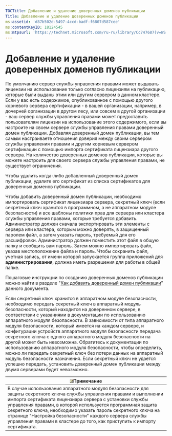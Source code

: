 ```yaml
---
TOCTitle: Добавление и удаление доверенных доменов публикации
Title: Добавление и удаление доверенных доменов публикации
ms:assetid: 'd87b502d-5497-4ccd-badf-f6807d587cee'
ms:contentKeyID: 18124545
ms:mtpsurl: 'https://technet.microsoft.com/ru-ru/library/Cc747687(v=WS.10)'
---
```


Добавление и удаление доверенных доменов публикации
===================================================

По умолчанию сервер службы управления правами может выдавать лицензии на использование только согласно лицензиям на публикацию, которые были выданы этим или другим сервером в данном кластере. Если у вас есть содержимое, опубликованное с помощью другого корневого сервера сертификации - в вашей организации, например, в дочерней организации в другом лесу, или совсем в другой организации - ваш сервер службы управления правами может предоставить пользователям лицензии на использование этого содержимого, если вы настроите на своем сервере службы управления правами доверенный домен публикации. Добавляя доверенный домен публикации, вы тем самым настраиваете отношения доверия между своим сервером службы управления правами и другим корневым сервером сертификации с помощью импорта сертификата лицензиара другого сервера. На количество доверенных доменов публикации, которые вы можете настроить для своего сервера службы управления правами, не существует ограничения.

Чтобы удалить когда-либо добавленный доверенный домен публикации, удалите его сертификат из списка сертификатов для доверенных доменов публикации.

Чтобы добавить доверенный домен публикации, необходимо импортировать сертификат лицензиара сервера, секретный ключ (если секретный ключ хранится в программном, а не аппаратном модуле безопасности) и все шаблоны политики прав для сервера или кластера службы управления правами, которые требуется добавить. Администратор должен сначала экспортировать эти элементы с сервера или кластера, которым можно доверять, в защищенный паролем файл, а затем указать пароль, требуемый для его расшифровки. Администратор должен поместить этот файл в общую папку и сообщить вам пароль. Затем можно импортировать файл, указав местоположение файла и пароль. Чтобы сохранить файл, учетная запись, от имени которой запускается группа приложений для **администрирования**, должна иметь разрешения для работы в общей папке.

Пошаговые инструкции по созданию доверенных доменов публикации можно найти в разделе "[Как добавить доверенный домен публикации](https://technet.microsoft.com/731416d8-ddf4-4d4a-9f1a-bbd1ea48fe3c)" данного документа.

Если секретный ключ хранится в аппаратном модуле безопасности, необходимо передать секретный ключ в аппаратный модуль безопасности, который находится на доверенном сервере, в соответствии с указаниями в документации по использованию аппаратного модуля безопасности. В зависимости от типа аппаратного модуля безопасности, который имеется на каждом сервере, и конфигурации устройств аппаратного модуля безопасности передача секретного ключа с одного аппаратного модуля безопасности на другой может быть невозможна. Обратитесь к документации по использованию аппаратного модуля безопасности, чтобы определить, можно ли передать секретный ключ без потери данных на аппаратный модуль безопасности назначения. Если секретный ключ не удается успешно передать, установить доверенный домен публикации между двумя серверами будет невозможно.

| ![](/security-updates/images/Cc747687.note(WS.10).gif)Примечание                                                                                                                                                                                                                                                                                                                                                                             |
|---------------------------------------------------------------------------------------------------------------------------------------------------------------------------------------------------------------------------------------------------------------------------------------------------------------------------------------------------------------------------------------------------------------------------------------------------------|
| В случае использования аппаратного модуля безопасности для защиты секретного ключа службы управления правами и выполнении импорта сертификата лицензиара сервера с установки службы управления правами, в которой используется программная защита секретного ключа, необходимо указать пароль секретного ключа на странице "Настройка безопасности" каждого сервера службы управления правами в кластере до того, как приступить к импорту сертификата. |
